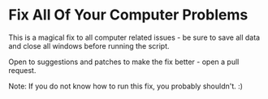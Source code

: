 # Fix All Of Your Computer Problems
This is a magical fix to all computer related issues - be sure to save all data and close all windows before running the script.

Open to suggestions and patches to make the fix better - open a pull request.

Note: If you do not know how to run this fix, you probably shouldn't. :)

